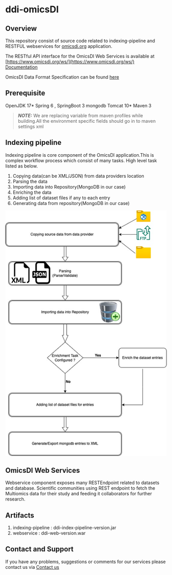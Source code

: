 # ddi-omicsDI

## Overview
This repository consist of source code related to indexing-pipeline and RESTFUL webservices for [omicsdi.org](https://www.omicsdi.org/) application.

The RESTful API interface for the OmicsDI Web Services is available at
[https://www.omicsdi.org/ws/](https://www.omicsdi.org/ws/)
[Documentation](http://blog.omicsdi.org/post/introduction-api/)

OmicsDI Data Format Specification can be found [here](http://blog.omicsdi.org/post/omicsdi-spec/)

## Prerequisite
OpenJDK 17*
Spring 6 , SpringBoot 3
mongodb
Tomcat 10*
Maven 3

> **_NOTE:_**  We are replacing variable from maven profiles while building.All the environment specific fields should go in to maven settings xml


## Indexing pipeline
Indexing pipeline is core component of the OmicsDI application.This is complex workflow process which consist of many tasks.
High level task listed as below.
1) Copying data(can be XML/JSON) from data providers location
2) Parsing the data
3) Importing data into Repository(MongoDB in our case)
4) Enriching the data
5) Adding list of dataset files if any to each entry
6) Generating data from repository(MongoDB in our case)

![Indexing pipeline](indexing_pipeline.jpg)

## OmicsDI Web Services
Webservice component exposes many RESTEndpoint related to datasets and database.
Scientific communities using REST endpoint to fetch the Multiomics data for their study and feeding it collaborators for further research.

## Artifacts
1) indexing-pipeline : ddi-index-pipeline-version.jar
2) webservice : ddi-web-version.war

## Contact and Support
If you have any problems, suggestions or comments for our services please contact us via [Contact us](https://www.ebi.ac.uk/about/contact/support/index.php?query=omics-di)


